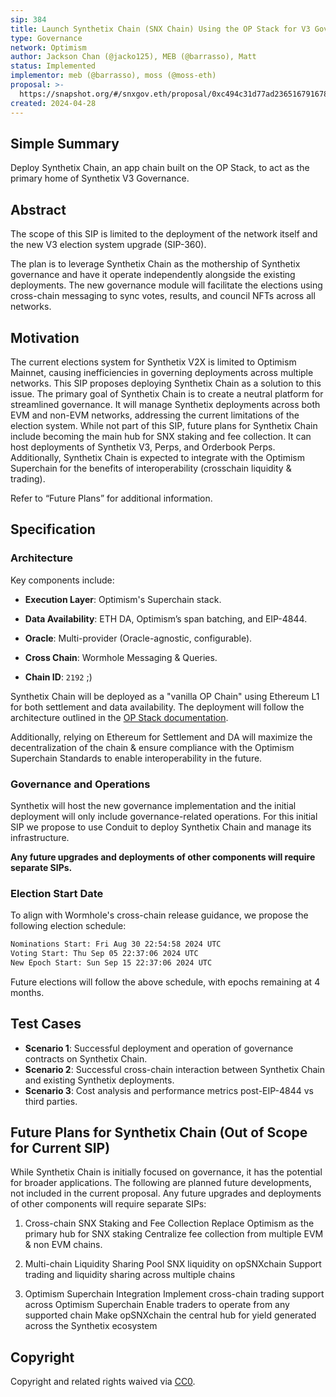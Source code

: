 ```yaml
---
sip: 384
title: Launch Synthetix Chain (SNX Chain) Using the OP Stack for V3 Governance
type: Governance
network: Optimism
author: Jackson Chan (@jacko125), MEB (@barrasso), Matt
status: Implemented
implementor: meb (@barrasso), moss (@moss-eth)
proposal: >-
  https://snapshot.org/#/snxgov.eth/proposal/0xc494c31d77ad23651679167847eab63d85c159becd2dec4f8fdb55e8bcda1558
created: 2024-04-28
---
```


## Simple Summary

Deploy Synthetix Chain, an app chain built on the OP Stack, to act as the primary home of Synthetix V3 Governance.

## Abstract

The scope of this SIP is limited to the deployment of the network itself and the new V3 election system upgrade (SIP-360).

The plan is to leverage Synthetix Chain as the mothership of Synthetix governance and have it operate independently alongside the existing deployments. The new governance module will facilitate the elections using cross-chain messaging to sync votes, results, and council NFTs across all networks.

## Motivation

The current elections system for Synthetix V2X is limited to Optimism Mainnet, causing inefficiencies in governing deployments across multiple networks. This SIP proposes deploying Synthetix Chain as a solution to this issue.
The primary goal of Synthetix Chain is to create a neutral platform for streamlined governance. It will manage Synthetix deployments across both EVM and non-EVM networks, addressing the current limitations of the election system.
While not part of this SIP, future plans for Synthetix Chain include becoming the main hub for SNX staking and fee collection. It can host deployments of Synthetix V3, Perps, and Orderbook Perps. Additionally, Synthetix Chain is expected to integrate with the Optimism Superchain for the benefits of interoperability (crosschain liquidity & trading).

Refer to “Future Plans” for additional information.

## Specification

### Architecture

Key components include:

- **Execution Layer**: Optimism's Superchain stack.

- **Data Availability**: ETH DA, Optimism’s span batching, and EIP-4844.

- **Oracle**: Multi-provider (Oracle-agnostic, configurable).

- **Cross Chain**: Wormhole Messaging & Queries.

- **Chain ID**: `2192` ;)

Synthetix Chain will be deployed as a "vanilla OP Chain" using Ethereum L1 for both settlement and data availability. The deployment will follow the architecture outlined in the [OP Stack documentation](https://docs.optimism.io/stack/explainer).

Additionally, relying on Ethereum for Settlement and DA will maximize the decentralization of the chain & ensure compliance with the Optimism Superchain Standards to enable interoperability in the future.

### Governance and Operations

Synthetix will host the new governance implementation and the initial deployment will only include governance-related operations. For this initial SIP we propose to use Conduit to deploy Synthetix Chain and manage its infrastructure.

**Any future upgrades and deployments of other components will require separate SIPs.**

### Election Start Date

To align with Wormhole's cross-chain release guidance, we propose the following election schedule:

```bash
Nominations Start: Fri Aug 30 22:54:58 2024 UTC
Voting Start: Thu Sep 05 22:37:06 2024 UTC
New Epoch Start: Sun Sep 15 22:37:06 2024 UTC
```

Future elections will follow the above schedule, with epochs remaining at 4 months.

## Test Cases

- **Scenario 1**: Successful deployment and operation of governance contracts on Synthetix Chain.
- **Scenario 2**: Successful cross-chain interaction between Synthetix Chain and existing Synthetix deployments.
- **Scenario 3**: Cost analysis and performance metrics post-EIP-4844 vs third parties.

## Future Plans for Synthetix Chain (Out of Scope for Current SIP)

While Synthetix Chain is initially focused on governance, it has the potential for broader applications. The following are planned future developments, not included in the current proposal. Any future upgrades and deployments of other components will require separate SIPs:

1. Cross-chain SNX Staking and Fee Collection
   Replace Optimism as the primary hub for SNX staking
   Centralize fee collection from multiple EVM & non EVM chains.

2. Multi-chain Liquidity Sharing
   Pool SNX liquidity on opSNXchain
   Support trading and liquidity sharing across multiple chains

3. Optimism Superchain Integration
   Implement cross-chain trading support across Optimism Superchain
   Enable traders to operate from any supported chain
   Make opSNXchain the central hub for yield generated across the Synthetix ecosystem

## Copyright

Copyright and related rights waived via [CC0](https://creativecommons.org/publicdomain/zero/1.0/).
